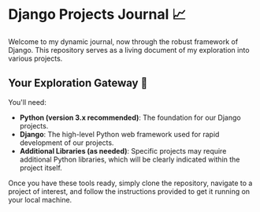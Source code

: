 # Django Projects Journal 📈

Welcome to my dynamic journal, now through the robust framework of Django. This repository serves as a living document of my exploration into various projects.

## Your Exploration Gateway 🚪

You'll need:

- **Python (version 3.x recommended)**: The foundation for our Django projects.
- **Django**: The high-level Python web framework used for rapid development of our projects.
- **Additional Libraries (as needed)**: Specific projects may require additional Python libraries, which will be clearly indicated within the project itself.

Once you have these tools ready, simply clone the repository, navigate to a project of interest, and follow the instructions provided to get it running on your local machine.
